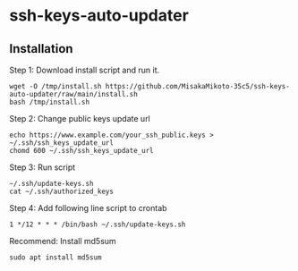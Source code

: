 # ssh-keys-auto-updater

## Installation

Step 1: Download install script and run it.

```
wget -O /tmp/install.sh https://github.com/MisakaMikoto-35c5/ssh-keys-auto-updater/raw/main/install.sh
bash /tmp/install.sh
```

Step 2: Change public keys update url

```
echo https://www.example.com/your_ssh_public.keys > ~/.ssh/ssh_keys_update_url
chomd 600 ~/.ssh/ssh_keys_update_url
```

Step 3: Run script

```
~/.ssh/update-keys.sh
cat ~/.ssh/authorized_keys
```

Step 4: Add following line script to crontab

```
1 */12 * * * /bin/bash ~/.ssh/update-keys.sh
```

Recommend: Install md5sum

```
sudo apt install md5sum
```
